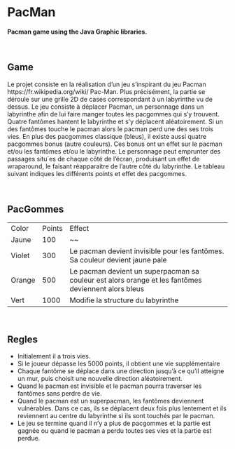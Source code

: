# PacMan
<p><strong>Pacman game using the Java Graphic libraries.</strong></p>
<br/>

## Game
<p>Le projet consiste en la réalisation d’un jeu s’inspirant du jeu Pacman https://fr.wikipedia.org/wiki/
Pac-Man.
Plus précisément, la partie se déroule sur une grille 2D de cases correspondant à un labyrinthe vu de dessus. Le
jeu consiste à déplacer Pacman, un personnage dans un labyrinthe afin de lui faire manger toutes les pacgommes
qui s’y trouvent. Quatre fantômes hantent le labyrinthe et s’y déplacent aléatoirement. Si un des fantômes touche le
pacman alors le pacman perd une des ses trois vies. En plus des pacgommes classique (bleus), il existe aussi quatre
pacgommes bonus (autre couleurs). Ces bonus ont un effet sur le pacman et/ou les fantômes et/ou le labyrinthe.
Le personnage peut emprunter des passages situ´es de chaque côté de l’écran, produisant un effet de wraparound,
le faisant réapparaitre de l’autre côté du labyrinthe. Le tableau suivant indiques les différents points et effet des
pacgommes.</p>
<br/>

## PacGommes
<table>
    <tr>
      <td>Color</td>
      <td>Points</td>
      <td>Effect</td>
    </tr>
    <tr>
      <td>Jaune</td>
      <td>100</td>
      <td>~~</td>
    </tr>
    <tr>
      <td>Violet</td>
      <td>300</td>
      <td>Le pacman devient invisible pour les fantômes. Sa couleur devient jaune pale</td>
    </tr>
    <tr>
      <td>Orange</td>
      <td>500</td>
      <td>Le pacman devient un superpacman sa couleur est alors orange et les fantômes deviennent alors bleus</td>
    </tr>
    <tr>
      <td>Vert</td>
      <td>1000</td>
      <td>Modifie la structure du labyrinthe</td>
    </tr>
</table>
<br/>

## Regles
<ul> 
  <li>Initialement il a trois vies.</li>
  <li>Si le joueur dépasse les 5000 points, il obtient une vie supplémentaire</li>
  <li>Chaque fantôme se déplace dans une direction jusqu’à ce qu’il atteigne un mur, puis choisit une nouvelle direction aléatoirement.</li>
  <li>Quand le pacman est invisible et le pacman pourra traverser les fantômes sans perdre de vie.</li>  
  <li>Quand le pacman est un superpacman, les fantômes deviennent vulnérables. Dans ce cas, ils se déplacent deux fois plus lentement et ils reviennent au centre du labyrinthe si ils sont touchés par le pacman.</li>
  <li>Le jeu se termine quand il n’y a plus de pacgommes et la partie est gagnée ou quand le pacman a perdu toutes ses vies et la partie est perdue.</li>
</ul>
<br/>


